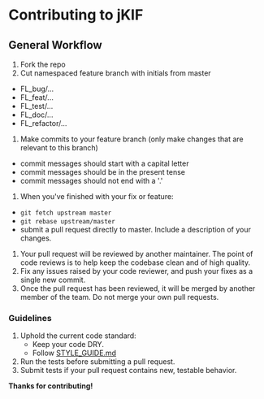 # Contributing to jKIF

## General Workflow

1. Fork the repo
1. Cut namespaced feature branch with initials from master
  - FL_bug/...
  - FL_feat/...
  - FL_test/...
  - FL_doc/...
  - FL_refactor/...
1. Make commits to your feature branch (only make changes that are relevant to this branch)
  - commit messages should start with a capital letter
  - commit messages should be in the present tense
  - commit messages should not end with a '.'
1. When you've finished with your fix or feature:
  - `git fetch upstream master`
  - `git rebase upstream/master`
  - submit a pull request directly to master. Include a description of your changes.
1. Your pull request will be reviewed by another maintainer. The point of code reviews is to help keep the codebase clean and of high quality.
1. Fix any issues raised by your code reviewer, and push your fixes as a single new commit.
1. Once the pull request has been reviewed, it will be merged by another member of the team. Do not merge your own pull requests.

### Guidelines

1. Uphold the current code standard:
    - Keep your code DRY.
    - Follow [STYLE_GUIDE.md](STYLE_GUIDE.md)
1. Run the tests before submitting a pull request.
1. Submit tests if your pull request contains new, testable behavior.


**Thanks for contributing!**